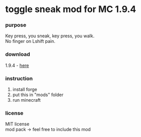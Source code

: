 # toggle sneak mod for MC 1.9.4

### purpose 

Key press, you sneak, key press, you walk.   
No finger on Lshift pain.

### download

1.9.4 - [here](https://github.com/tkgwku/tkgw-toggle-sneak/releases/tag/1.9.4-1)

### instruction

1. install forge
2. put this in "mods" folder
3. run minecraft

### license

MIT license   
mod pack -> feel free to include this mod   
